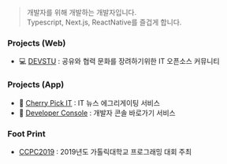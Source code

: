 > 개발자를 위해 개발하는 개발자입니다.\
> Typescript, Next.js, ReactNative를 즐겁게 합니다.


### Projects (Web)
- 💻 [DEVSTU](https://devstu.co.kr/) : 공유와 협력 문화를 장려하기위한 IT 오픈소스 커뮤니티

### Projects (App)
- 🍒 [Cherry Pick IT](https://play.google.com/store/apps/details?id=com.cherrypick_it) : IT 뉴스 에그리게이팅 서비스
- 🏹 [Developer Console](https://play.google.com/store/apps/details?id=com.developer_console) : 개발자 콘솔 바로가기 서비스

### Foot Print
-  [CCPC2019](https://ccpc2019.github.io/) : 2019년도 가톨릭대학교 프로그래밍 대회 주최
